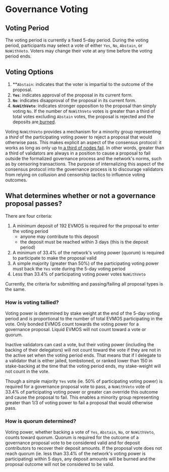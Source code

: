 # **Governance Voting**


## **Voting Period**

The voting period is currently a fixed 5-day period. During the voting period, participants may select a vote of either `Yes`, `No`, `Abstain`, or `NoWithVeto`. Voters may change their vote at any time before the voting period ends.


## **Voting Options**



1. **<code>Abstain</code></strong>: indicates that the voter is impartial to the outcome of the proposal.
2. <strong><code>Yes</code></strong>: indicates approval of the proposal in its current form.
3. <strong><code>No</code></strong>: indicates disapproval of the proposal in its current form.
4. <strong><code>NoWithVeto</code></strong>: indicates stronger opposition to the proposal than simply voting <code>No</code>. If the number of <code>NoWithVeto</code> votes is greater than a third of total votes excluding <code>Abstain</code> votes, the proposal is rejected and the deposits are[ burned](https://evmos.community/governance/voting#burned-deposits).

Voting <code>NoWithVeto</code> provides a mechanism for a minority group representing a <em>third</em> of the participating voting power to reject a proposal that would otherwise pass. This makes explicit an aspect of the consensus protocol: it works as long as only up to[ a third of nodes fail](https://docs.tendermint.com/v0.35/introduction/what-is-tendermint.html). In other words, greater than a third of validators are always in a position to cause a proposal to fail outside the formalized governance process and the network's norms, such as by censoring transactions. The purpose of internalizing this aspect of the consensus protocol into the governance process is to discourage validators from relying on collusion and censorship tactics to influence voting outcomes.


## **What determines whether or not a governance proposal passes?**

There are four criteria:



1. A minimum deposit of 192 EVMOS is required for the proposal to enter the voting period
    * anyone may contribute to this deposit
    * the deposit must be reached within 3 days (this is the deposit period)
2. A minimum of 33.4% of the network's voting power (quorum) is required to participate to make the proposal valid
3. A simple majority (greater than 50%) of the participating voting power must back the `Yes` vote during the 5-day voting period
4. Less than 33.4% of participating voting power votes `NoWithVeto`

Currently, the criteria for submitting and passing/failing all proposal types is the same.


### **How is voting tallied?**

Voting power is determined by stake weight at the end of the 5-day voting period and is proportional to the number of total EVMOS participating in the vote. Only bonded EVMOS count towards the voting power for a governance proposal. Liquid EVMOS will not count toward a vote or quorum.

Inactive validators can cast a vote, but their voting power (including the backing of their delegators) will not count toward the vote if they are not in the active set when the voting period ends. That means that if I delegate to a validator that is either jailed, tombstoned, or ranked lower than 150 in stake-backing at the time that the voting period ends, my stake-weight will not count in the vote.

Though a simple majority `Yes` vote (ie. 50% of participating voting power) is required for a governance proposal vote to pass, a `NoWithVeto` vote of 33.4% of participating voting power or greater can override this outcome and cause the proposal to fail. This enables a minority group representing greater than 1/3 of voting power to fail a proposal that would otherwise pass.


### **How is quorum determined?**

Voting power, whether backing a vote of `Yes`, `Abstain`, `No`, or `NoWithVeto`, counts toward quorum. Quorum is required for the outcome of a governance proposal vote to be considered valid and for deposit contributors to recover their deposit amounts. If the proposal vote does not reach quorum (ie. less than 33.4% of the network's voting power is participating) within 5 days, any deposit amounts will be burned and the proposal outcome will not be considered to be valid.
